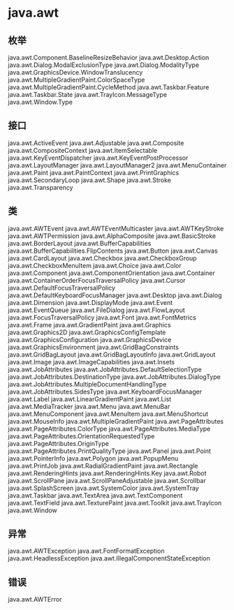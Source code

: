 # java.awt

## 枚举

java.awt.Component.BaselineResizeBehavior
java.awt.Desktop.Action
java.awt.Dialog.ModalExclusionType
java.awt.Dialog.ModalityType
java.awt.GraphicsDevice.WindowTranslucency
java.awt.MultipleGradientPaint.ColorSpaceType
java.awt.MultipleGradientPaint.CycleMethod
java.awt.Taskbar.Feature
java.awt.Taskbar.State
java.awt.TrayIcon.MessageType
java.awt.Window.Type

## 接口

java.awt.ActiveEvent
java.awt.Adjustable
java.awt.Composite
java.awt.CompositeContext
java.awt.ItemSelectable
java.awt.KeyEventDispatcher
java.awt.KeyEventPostProcessor
java.awt.LayoutManager
java.awt.LayoutManager2
java.awt.MenuContainer
java.awt.Paint
java.awt.PaintContext
java.awt.PrintGraphics
java.awt.SecondaryLoop
java.awt.Shape
java.awt.Stroke
java.awt.Transparency

## 类

java.awt.AWTEvent
java.awt.AWTEventMulticaster
java.awt.AWTKeyStroke
java.awt.AWTPermission
java.awt.AlphaComposite
java.awt.BasicStroke
java.awt.BorderLayout
java.awt.BufferCapabilities
java.awt.BufferCapabilities.FlipContents
java.awt.Button
java.awt.Canvas
java.awt.CardLayout
java.awt.Checkbox
java.awt.CheckboxGroup
java.awt.CheckboxMenuItem
java.awt.Choice
java.awt.Color
java.awt.Component
java.awt.ComponentOrientation
java.awt.Container
java.awt.ContainerOrderFocusTraversalPolicy
java.awt.Cursor
java.awt.DefaultFocusTraversalPolicy
java.awt.DefaultKeyboardFocusManager
java.awt.Desktop
java.awt.Dialog
java.awt.Dimension
java.awt.DisplayMode
java.awt.Event
java.awt.EventQueue
java.awt.FileDialog
java.awt.FlowLayout
java.awt.FocusTraversalPolicy
java.awt.Font
java.awt.FontMetrics
java.awt.Frame
java.awt.GradientPaint
java.awt.Graphics
java.awt.Graphics2D
java.awt.GraphicsConfigTemplate
java.awt.GraphicsConfiguration
java.awt.GraphicsDevice
java.awt.GraphicsEnvironment
java.awt.GridBagConstraints
java.awt.GridBagLayout
java.awt.GridBagLayoutInfo
java.awt.GridLayout
java.awt.Image
java.awt.ImageCapabilities
java.awt.Insets
java.awt.JobAttributes
java.awt.JobAttributes.DefaultSelectionType
java.awt.JobAttributes.DestinationType
java.awt.JobAttributes.DialogType
java.awt.JobAttributes.MultipleDocumentHandlingType
java.awt.JobAttributes.SidesType
java.awt.KeyboardFocusManager
java.awt.Label
java.awt.LinearGradientPaint
java.awt.List
java.awt.MediaTracker
java.awt.Menu
java.awt.MenuBar
java.awt.MenuComponent
java.awt.MenuItem
java.awt.MenuShortcut
java.awt.MouseInfo
java.awt.MultipleGradientPaint
java.awt.PageAttributes
java.awt.PageAttributes.ColorType
java.awt.PageAttributes.MediaType
java.awt.PageAttributes.OrientationRequestedType
java.awt.PageAttributes.OriginType
java.awt.PageAttributes.PrintQualityType
java.awt.Panel
java.awt.Point
java.awt.PointerInfo
java.awt.Polygon
java.awt.PopupMenu
java.awt.PrintJob
java.awt.RadialGradientPaint
java.awt.Rectangle
java.awt.RenderingHints
java.awt.RenderingHints.Key
java.awt.Robot
java.awt.ScrollPane
java.awt.ScrollPaneAdjustable
java.awt.Scrollbar
java.awt.SplashScreen
java.awt.SystemColor
java.awt.SystemTray
java.awt.Taskbar
java.awt.TextArea
java.awt.TextComponent
java.awt.TextField
java.awt.TexturePaint
java.awt.Toolkit
java.awt.TrayIcon
java.awt.Window

## 异常

java.awt.AWTException
java.awt.FontFormatException
java.awt.HeadlessException
java.awt.IllegalComponentStateException

## 错误

java.awt.AWTError




